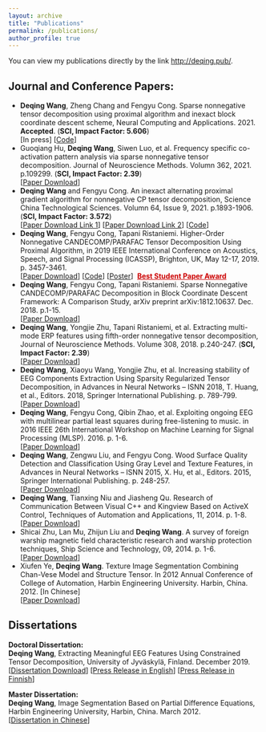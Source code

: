 ```yaml
---
layout: archive
title: "Publications"
permalink: /publications/
author_profile: true
---
```

You can view my publications directly by the link <a href="http://deqing.pub/">http://deqing.pub/</a>.

Journal and Conference Papers:
------
- <b>Deqing Wang</b>, Zheng Chang and Fengyu Cong. Sparse nonnegative tensor decomposition using proximal algorithm and inexact block coordinate descent scheme, Neural Computing and Applications. 2021. <b>Accepted</b>. (<b>SCI, Impact Factor: 5.606</b>)<br />[In press]&nbsp;[<a href="https://github.com/wangdeqing/Nonnegative_Tensor_Decomposition" target="_blank">Code</a>]<br>
- Guoqiang Hu, <b>Deqing Wang</b>, Siwen Luo, et al. Frequency specific co-activation pattern analysis via sparse nonnegative tensor decomposition. Journal of Neuroscience Methods. Volumn 362, 2021. p.109299. (<b>SCI, Impact Factor: 2.39</b>) <br />[<a href="https://authors.elsevier.com/c/1dXZZ_3m9LiayA" target="_blank">Paper Download</a>]<br>
- <b>Deqing Wang</b> and Fengyu Cong. An inexact alternating proximal gradient algorithm for nonnegative CP tensor decomposition, Science China Technological Sciences. Volumn 64, Issue 9, 2021. p.1893-1906. (<b>SCI, Impact Factor: 3.572</b>)<br />[<a href="https://doi.org/10.1007/s11431-020-1840-4" target="_blank">Paper Download Link 1</a>]&nbsp;[<a href="http://engine.scichina.com/doi/10.1007/s11431-020-1840-4" target="_blank">Paper Download Link 2</a>]&nbsp;[<a href="https://github.com/wangdeqing/Inexact_Alternating_Proximal_Gradient" target="_blank">Code</a>]<br>
- <b>Deqing Wang</b>, Fengyu Cong, Tapani Ristaniemi. Higher-Order Nonnegative CANDECOMP/PARAFAC Tensor Decomposition Using Proximal Algorithm, in 2019 IEEE International Conference on Acoustics, Speech, and Signal Processing (ICASSP), Brighton, UK, May 12-17, 2019. p. 3457-3461.<br />[<a href="https://doi.org/10.1109/ICASSP.2019.8683217" target="_blank">Paper Download</a>]&nbsp;[<a href="/files/codes/Code_NCP_PROX_BPP.zip" target="_blank">Code</a>]&nbsp;[<a href="https://sigport.org/documents/higher-order-nonnegative-candecompparafac-tensor-decomposition-using-proximal-algorithm" target="_blank">Poster</a>]&nbsp;&nbsp;<a style="color:#CC0000" href="https://www.2019.ieeeicassp.org/2019.ieeeicassp.org/program.html#awards" target="_blank"><strong>Best Student Paper Award</strong></a><br>
- <b>Deqing Wang</b>, Fengyu Cong, Tapani Ristaniemi. Sparse Nonnegative CANDECOMP/PARAFAC Decomposition in Block Coordinate Descent Framework: A Comparison Study, arXiv preprint arXiv:1812.10637. Dec. 2018. p.1-15.<br />[<a href="https://arxiv.org/abs/1812.10637" target="_blank">Paper Download</a>]<br>
- <b>Deqing Wang</b>, Yongjie Zhu, Tapani Ristaniemi, et al. Extracting multi-mode ERP features using fifth-order nonnegative tensor decomposition, Journal of Neuroscience Methods. Volume 308, 2018. p.240-247. (<b>SCI, Impact Factor: 2.39</b>)<br />[<a href="https://doi.org/10.1016/j.jneumeth.2018.07.020" target="_blank">Paper Download</a>]<br>
- <b>Deqing Wang</b>, Xiaoyu Wang, Yongjie Zhu, et al. Increasing stability of EEG Components Extraction Using Sparsity Regularized Tensor Decomposition, in Advances in Neural Networks – ISNN 2018, T. Huang, et al., Editors. 2018, Springer International Publishing. p. 789-799.<br />[<a href="https://doi.org/10.1007/978-3-319-92537-0_89" target="_blank">Paper Download</a>]<br>
- <b>Deqing Wang</b>, Fengyu Cong, Qibin Zhao, et al. Exploiting ongoing EEG with multilinear partial least squares during free-listening to music. in 2016 IEEE 26th International Workshop on Machine Learning for Signal Processing (MLSP). 2016. p. 1-6.<br />[<a href="https://doi.org/10.1109/MLSP.2016.7738849" target="_blank">Paper Download</a>]<br>
- <b>Deqing Wang</b>, Zengwu Liu, and Fengyu Cong. Wood Surface Quality Detection and Classification Using Gray Level and Texture Features, in Advances in Neural Networks – ISNN 2015, X. Hu, et al., Editors. 2015, Springer International Publishing. p. 248-257.<br />[<a href="https://doi.org/10.1007/978-3-319-25393-0_28" target="_blank">Paper Download</a>]<br>
- <b>Deqing Wang</b>, Tianxing Niu and Jiasheng Qu. Research of Communication Between Visual C++ and Kingview Based on ActiveX Control, Techniques of Automation and Applications, 11, 2014. p. 1-8.<br />[<a href="https://oversea.cnki.net/KCMS/detail/detail.aspx?dbcode=CJFD&dbname=CJFDLAST2015&filename=ZDHJ201411031" target="_blank">Paper Download</a>]<br>
- Shicai Zhu, Lan Mu, Zhijun Liu and <b>Deqing Wang</b>. A survey of foreign warship magnetic field characteristic research and warship protection techniques, Ship Science and Technology, 09, 2014. p. 1-6. <br />[<a href="https://oversea.cnki.net/KCMS/detail/detail.aspx?dbcode=CJFD&dbname=CJFD2014&filename=JCKX201409002" target="_blank">Paper Download</a>]<br>
- Xiufen Ye, <b>Deqing Wang</b>. Texture Image Segmentation Combining Chan-Vese Model and Structure Tensor. In 2012 Annual Conference of College of Automation, Harbin Engineering University. Harbin, China. 2012. [In Chinese]<br />[<a href="http://users.jyu.fi/~dewang/Documents/Ye_Wang_Image_Segmentation_2012.pdf" target="_blank">Paper Download</a>]<br>


Dissertations
------
<b>Doctoral Dissertation:</b><br><b>Deqing Wang</b>, Extracting Meaningful EEG Features Using Constrained Tensor Decomposition, University of Jyväskylä, Finland. December 2019.<br>
[<a href="http://urn.fi/URN:ISBN:978-951-39-7968-3" target="_blank">Dissertation Download</a>] [<a href="https://www.jyu.fi/en/current/archive/2019/11/12-12-2019-msc-deqing-wang-faculty-of-information-technology-mathematical-information-technology" target="_blank">Press Release in English</a>] [<a href="https://www.jyu.fi/fi/ajankohtaista/arkisto/2019/11/12-12-2019-msc-deqing-wang-informaatioteknologian-tiedekunta-tietotekniikka" target="_blank">Press Release in Finnish</a>]<br>

<b>Master Dissertation:</b><br><b>Deqing Wang</b>, Image Segmentation Based on Partial Difference Equations, Harbin Engineering University, Harbin, China. March 2012.<br>
[<a href="http://kns.cnki.net/KCMS/detail/detail.aspx?dbname=CMFD201301&filename=1012518274.nh" target="_blank">Dissertation in Chinese</a>]<br>

